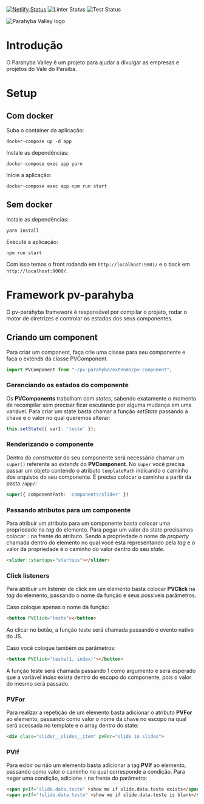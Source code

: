 [![Netlify Status](https://api.netlify.com/api/v1/badges/fd20f916-72b2-493c-8417-e14fe3ceff0f/deploy-status)](https://app.netlify.com/sites/kind-euclid-dcefd3/deploys)
![Linter Status](https://github.com/parahyba-valley/parahyba-valley-web/workflows/Linter/badge.svg)
![Test Status](https://github.com/parahyba-valley/parahyba-valley-web/workflows/Test/badge.svg)

![Parahyba Valley logo](https://parahybavalley.org/9ab7979ccf0ea8912cdc10d1f927085f.png)

# Introdução
O Parahyba Valley é um projeto para ajudar a divulgar as empresas e projetos do Vale do Paraíba.

# Setup

## Com docker

Suba o container da aplicação:
```shell
docker-compose up -d app
```

Instale as dependências:
```shell
docker-compose exec app yarn
```

Inicie a aplicação:
```shell
docker-compose exec app npm run start
```

## Sem docker

Instale as dependências:
```shell
yarn install
```

Execute a aplicação:
```shell
npm run start
```

Com isso temos o front rodando em `http://localhost:9001/` e o back em `http://localhost:9000/`.

# Framework pv-parahyba
O pv-parahyba framework é responsável por compilar o projeto, rodar o motor de diretrizes e controlar os estados dos seus componentes.

## Criando um component
Para criar um component, faça crie uma classe para seu componente e faça o extends da classe PVComponent.
```typescript
import PVComponent from "~/pv-parahyba/extends/pv-component";
```

### Gerenciando os estados do componente
Os **PVComponents** trabalham com _states_, sabendo exatamente o momento de recompilar sem precisar ficar escutando por alguma mudança em uma variável.
Para criar um state basta chamar a função _setState_ passando a chave e o valor no qual queremos alterar:
```typescript
this.setState({ var1: 'teste' });
```

### Renderizando o componente
Dentro do _constructor_ do seu componente será necessário chamar um `super()` referente ao _extends_ do **PVComponent**. No `super` você precisa passar um objeto contendo o atributo `templatePath` indicando o caminho dos arquivos do seu componente. É preciso colocar o caminho a partir da pasta `/app/`:
```typescript
super({ componentPath: 'components/slider' })
```

### Passando atributos para um componente
Para atribuir um atributo para um componente basta colocar uma propriedade na _tag_ do elemento. Para pegar um valor do state precisamos colocar `:` na frente do atributo. Sendo a propriedade o nome da _property_ chamada dentro do elemento no qual você está representando pela _tag_ e o valor da propriedade é o caminho do valor dentro do seu _state_.
```html
<slider :startups="startups"></slider>
```

### Click listeners
Para atribuir um listener de click em um elemento basta colocar **PVClick** na _tag_ do elemento, passando o nome da função e seus possiveis parâmetros.

Caso coloque apenas o nome da função: 
```html
<button PVClick="teste"></button>
```
Ao clicar no botão, a função teste será chamada passando  o evento nativo do JS.

Caso você coloque também os parâmetros: 
```html
<button PVClick="teste(1, index)"></button>
```
A função teste será chamada passando 1 como argumento e será esperado que a variável _index_ exista dentro do escopo do componente, pois o valor do mesmo será passado.

### PVFor
Para realizar a repetição de um elemento basta adicionar o atributo **PVFor** ao elemento, passando como valor o nome da chave no escopo na qual será acessada no template e o array dentro do state:
```html
<div class="slider__slides__item" pvFor="slide in slides">
```

### PVIf
Para exibir ou não um elemento basta adicionar a tag **PVIf** ao elemento, passando como valor o caminho no qual corresponde a condição.
Para negar uma condição, adicione `!` na frente do parâmetro:
```html
<span pvIf="slide.data.teste" >show me if slide.data.teste exists</span>
<span pvIf="!slide.data.teste" >show me if slide.data.teste is blank</span>
```